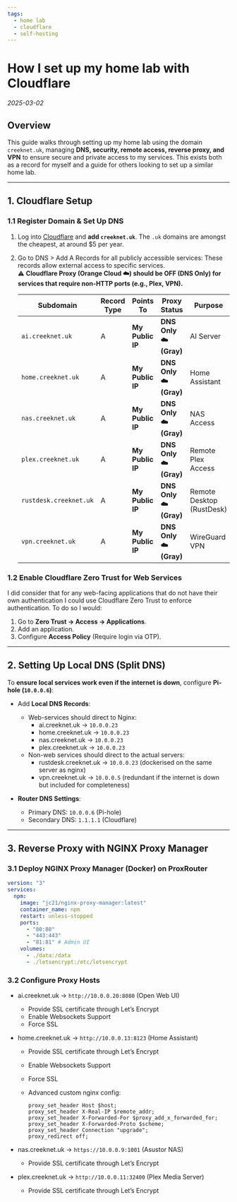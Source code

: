 ```yaml
---
tags:
  - home lab
  - cloudflare
  - self-hosting
---
```


# How I set up my home lab with Cloudflare

_2025-03-02_

## **Overview**

This guide walks through setting up my home lab using the domain `creeknet.uk`, managing **DNS, security, remote access, reverse proxy, and VPN** to ensure secure and private access to my services. This exists both as a record for myself and a guide for others looking to set up a similar home lab.

---

## **1. Cloudflare Setup**

### **1.1 Register Domain & Set Up DNS**

1. Log into [Cloudflare](https://dash.cloudflare.com) and **add `creeknet.uk`**. The `.uk` domains are amongst the cheapest, at around $5 per year.
2. Go to DNS > Add A Records for all publicly accessible services:
   These records allow external access to specific services.  
    ⚠️ **Cloudflare Proxy (Orange Cloud ☁️) should be OFF (DNS Only) for services that require non-HTTP ports (e.g., Plex, VPN).**

   | **Subdomain**          | **Record Type** | **Points To**    | **Proxy Status**       | **Purpose**               |
   | ---------------------- | --------------- | ---------------- | ---------------------- | ------------------------- |
   | `ai.creeknet.uk`       | A               | **My Public IP** | **DNS Only ☁️ (Gray)** | AI Server                 |
   | `home.creeknet.uk`     | A               | **My Public IP** | **DNS Only ☁️ (Gray)** | Home Assistant            |
   | `nas.creeknet.uk`      | A               | **My Public IP** | **DNS Only ☁️ (Gray)** | NAS Access                |
   | `plex.creeknet.uk`     | A               | **My Public IP** | **DNS Only ☁️ (Gray)** | Remote Plex Access        |
   | `rustdesk.creeknet.uk` | A               | **My Public IP** | **DNS Only ☁️ (Gray)** | Remote Desktop (RustDesk) |
   | `vpn.creeknet.uk`      | A               | **My Public IP** | **DNS Only ☁️ (Gray)** | WireGuard VPN             |

### **1.2 Enable Cloudflare Zero Trust for Web Services**

I did consider that for any web-facing applications that do not have their own authentication I could use Cloudflare Zero Trust to enforce authentication. To do so I would:

1. Go to **Zero Trust → Access → Applications**.
2. Add an application.
3. Configure **Access Policy** (Require login via OTP).

---

## **2. Setting Up Local DNS (Split DNS)**

To **ensure local services work even if the internet is down**, configure **Pi-hole (`10.0.0.6`)**:

- Add **Local DNS Records**:

  - Web-services should direct to Nginx:
    - ai.creeknet.uk → `10.0.0.23`
    - home.creeknet.uk → `10.0.0.23`
    - nas.creeknet.uk → `10.0.0.23`
    - plex.creeknet.uk → `10.0.0.23`
  - Non-web services should direct to the actual servers:
    - rustdesk.creeknet.uk → `10.0.0.23` (dockerised on the same server as nginx)
    - vpn.creeknet.uk → `10.0.0.5` (redundant if the internet is down but included for completeness)

- **Router DNS Settings**:
  - Primary DNS: `10.0.0.6` (Pi-hole)
  - Secondary DNS: `1.1.1.1` (Cloudflare)

---

## **3. Reverse Proxy with NGINX Proxy Manager**

### **3.1 Deploy NGINX Proxy Manager (Docker) on ProxRouter**

```yaml
version: "3"
services:
  npm:
    image: "jc21/nginx-proxy-manager:latest"
    container_name: npm
    restart: unless-stopped
    ports:
      - "80:80"
      - "443:443"
      - "81:81" # Admin UI
    volumes:
      - ./data:/data
      - ./letsencrypt:/etc/letsencrypt
```

### **3.2 Configure Proxy Hosts**

- ai.creeknet.uk → `http://10.0.0.20:8080` (Open Web UI)
  - Provide SSL certificate through Let’s Encrypt
  - Enable Websockets Support
  - Force SSL
- home.creeknet.uk → `http://10.0.0.13:8123` (Home Assistant)

  - Provide SSL certificate through Let’s Encrypt
  - Enable Websockets Support
  - Force SSL
  - Advanced custom nginx config:

    ```text
    proxy_set_header Host $host;
    proxy_set_header X-Real-IP $remote_addr;
    proxy_set_header X-Forwarded-For $proxy_add_x_forwarded_for;
    proxy_set_header X-Forwarded-Proto $scheme;
    proxy_set_header Connection "upgrade";
    proxy_redirect off;
    ```

- nas.creeknet.uk → `https://10.0.0.9:1001` (Asustor NAS)
  - Provide SSL certificate through Let’s Encrypt
- plex.creeknet.uk → `http://10.0.0.11:32400` (Plex Media Server)
  - Provide SSL certificate through Let’s Encrypt
